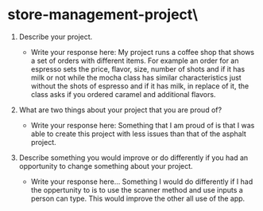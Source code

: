 # store-management-project\
1. Describe your project.

   - Write your response here: My project runs a coffee shop that shows a set of orders with different items. For example an order for an espresso sets the price, flavor, size, number of shots and if it has milk or not while the mocha class has  similar characteristics just without the shots of espresso and if it has milk, in replace of it, the class asks if you ordered caramel and additional flavors.

2. What are two things about your project that you are proud of?

   - Write your response here: Something that I am proud of is that I was able to create this project with less issues than that of the asphalt project.

3. Describe something you would improve or do differently if you had an opportunity to change something about your project.

   - Write your response here... Something I would do differently if I had the oppertunity to is to use the scanner method and use inputs a person can type. This would improve the other all use of the app.